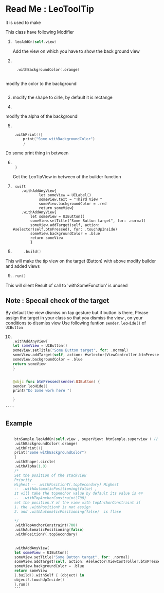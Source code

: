 #  Read Me : LeoToolTip 

It is   used to make 

This class have following Modifier 

1.  ``` swift 
     leoAddOn(self.view) 
     ```  
       Add the view on which you have to show the back ground view 

2.  
```swift  
     .withBackgroundColor(.orange)  
     
``` 


modify  the color to the background 
        
3.  ``` swift .withShape(.circle) 
    ```  
     modify the shape to cirle, by default it is rectange
         
4.  ``` swift   withAlpha(0.7)
    ```
modify the alpha of the  background 
        
5.  

```swift  
    .withPrint(){
        print("Some withBackgroundColor")
        }
```
    
Do some print thing in between 
     
6. 
    ``` swift   .withSelf(){ object in
     
     }
     ```
    Get the LeoTipView in between of the builder function
     
7.  ```
     swift 
        .withAddAnyView{
                let someView = UILabel()
                someView.text = "Third View "
                someView.backgroundColor = .red
                return someView} 
        .withAddAnyView{
            let someView = UIButton()
            someView.setTitle("Some Button target", for: .normal)
            someView.addTarget(self, action: #selector(self.btnPressed), for: .touchUpInside)
            someView.backgroundColor = .blue
            return someView
            }
    ```
    
8.  ```swift 
         .build()
    ```
  
  This  will make the tip view on the target (Button)  with above modify builder and added views 


9.  ```swift 
    .run()
    ```
This  will silent Result of call to 'withSomeFunction' is unused

## Note :  Specail check of the target 
  By default the view dismiss on tap gesture but if button is there, Please assign the target in your class so that you dismiss the view ,  on your conditions 
  to dissmiss view Use following funtion  `sender.leoHide()` of `UIButton`
  
 
 10.  
        ```swift 
        
        .withAddAnyView{
        let someView = UIButton()
        someView.setTitle("Some Button target", for: .normal)
        someView.addTarget(self, action: #selector(ViewController.btnPressed), for: .touchUpInside)
        someView.backgroundColor = .blue
        return someView
        }
        
        
        @objc func btnPressed(sender:UIButton) {
        sender.leoHide()
        print("Do Some work here ")
        
        }
    ````

## Example
     
```swift      
    
    btnSample.leoAddOn(self.view , superView: btnSample.superview ) // jhf
    .withBackgroundColor(.orange)
    .withPrint(){
    print("Some withBackgroundColor")
    }
    .withShape(.circle)
    .withAlpha(1.0)
    /*
    Set the position of the stackview
    Priority
    Highest -- .withPositionY(.topSecondary) Highest
    --  .withAutomaticPositioning(false) ,
    It will take the topAnchor value by default its value is 44
    --  .withTopAnchorConstraint(700)
    set the position.Y of the view with topAnchorConstraint if
    1. the .withPositionY is not assign
    2. and .withAutomaticPositioning(false)  is flase
    
    */
    .withTopAnchorConstraint(700)
    .withAutomaticPositioning(false)
    .withPositionY(.topSecondary)
    
    
    .withAddAnyView{
    let someView = UIButton()
    someView.setTitle("Some Button target", for: .normal)
    someView.addTarget(self, action: #selector(ViewController.btnPressed), for: .touchUpInside)
    someView.backgroundColor = .blue
    return someView
    }.build().withSelf { (object) in
    object?.touchUpInside()
    }.run()
    ```
    


